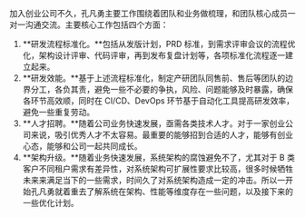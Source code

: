 加入创业公司不久，孔凡勇主要工作围绕着团队和业务做梳理，和团队核心成员一对一沟通交流。主要核心工作包括四个方面：

1. **研发流程标准化。**包括从发版计划，PRD 标准，到需求评审会议的流程优化，架构设计评审、代码评审，再到发布复盘计划等，各项标准化流程逐一建立起来。
2. **研发效能。**基于上述流程标准化，制定产研团队同售前、售后等团队的边界分工，各负其责，避免一些不必要的争执，风险、问题能够及时暴露，确保各环节高效顺，同时在 CI/CD、DevOps 环节基于自动化工具提高研发效率，避免一些重复劳动。
3. **人才招聘。**随着公司业务快速发展，亟需各类技术人才。对于一家创业公司来说，吸引优秀人才不太容易。最重要的能够招到合适的人才，能够有创业心态，能够和公司一起共同成长。
4. **架构升级。**随着业务快速发展，系统架构的腐蚀避免不了，尤其对于 B 类客户不同租户需求有差异性，对系统架构可扩展性要求比较高，很多时候牺牲未来来满足当下的一些需求，时间久了对系统架构造成一定的冲击。所以一开始孔凡勇就着重去了解系统在架构、性能等维度存在一些问题，以及接下来的一些优化计划。